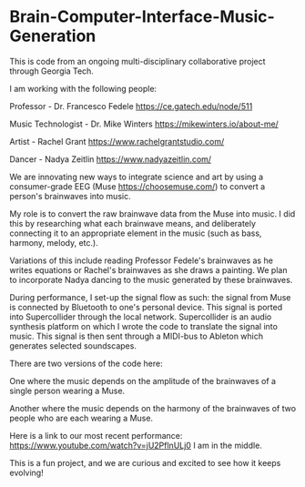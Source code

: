 # Brain-Computer-Interface-Music-Generation

This is code from an ongoing multi-disciplinary collaborative project through Georgia Tech.

I am working with the following people:

Professor - Dr. Francesco Fedele https://ce.gatech.edu/node/511

Music Technologist - Dr. Mike Winters https://mikewinters.io/about-me/

Artist - Rachel Grant https://www.rachelgrantstudio.com/

Dancer - Nadya Zeitlin https://www.nadyazeitlin.com/


We are innovating new ways to integrate science and art by using a consumer-grade EEG (Muse https://choosemuse.com/) to convert a person's brainwaves into music.

My role is to convert the raw brainwave data from the Muse into music. I did this by researching what each brainwave means, and deliberately connecting it to an appropriate element in the music (such as bass, harmony, melody, etc.).

Variations of this include reading Professor Fedele's brainwaves as he writes equations or Rachel's brainwaves as she draws a painting. We plan to incorporate Nadya dancing to the music generated by these brainwaves.

During performance, I set-up the signal flow as such: the signal from Muse is connected by Bluetooth to one's personal device. This signal is ported into Supercollider through the local network. Supercollider is an audio synthesis platform on which I wrote the code to translate the signal into music. This signal is then sent through a MIDI-bus to Ableton which generates selected soundscapes.

There are two versions of the code here:

One where the music depends on the amplitude of the brainwaves of a single person wearing a Muse.

Another where the music depends on the harmony of the brainwaves of two people who are each wearing a Muse.

Here is a link to our most recent performance: https://www.youtube.com/watch?v=jU2PflnULj0 I am in the middle.

This is a fun project, and we are curious and excited to see how it keeps evolving!
